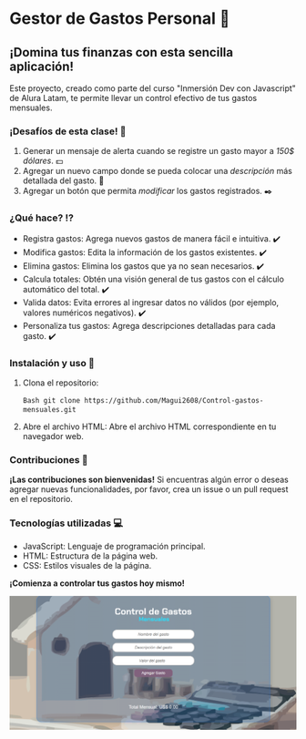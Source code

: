 # Gestor de Gastos Personal :memo:
## ¡Domina tus finanzas con esta sencilla aplicación!

Este proyecto, creado como parte del curso "Inmersión Dev con Javascript" de Alura Latam, te permite llevar un control efectivo de tus gastos mensuales.

### **¡Desafíos de esta clase!** :muscle:
1. Generar un mensaje de alerta cuando se registre un gasto mayor a *150$ dólares*. :dollar:
2. Agregar un nuevo campo donde se pueda colocar una *descripción* más detallada del gasto. :page_with_curl:
3. Agregar un botón que permita *modificar* los gastos registrados. :black_nib:

### ¿Qué hace? :interrobang:
- Registra gastos: Agrega nuevos gastos de manera fácil e intuitiva. :heavy_check_mark:
- Modifica gastos: Edita la información de los gastos existentes. :heavy_check_mark:
- Elimina gastos: Elimina los gastos que ya no sean necesarios. :heavy_check_mark:
- Calcula totales: Obtén una visión general de tus gastos con el cálculo automático del total. :heavy_check_mark: 
- Valida datos: Evita errores al ingresar datos no válidos (por ejemplo, valores numéricos negativos). :heavy_check_mark:
- Personaliza tus gastos: Agrega descripciones detalladas para cada gasto. :heavy_check_mark:

### Instalación y uso :wrench:
1. Clona el repositorio:
	```
    Bash git clone https://github.com/Magui2608/Control-gastos-mensuales.git
    ```

2.	Abre el archivo HTML: Abre el archivo HTML correspondiente en tu navegador web.

### Contribuciones :sparkler:
**¡Las contribuciones son bienvenidas!** Si encuentras algún error o deseas agregar nuevas funcionalidades, por favor, crea un issue o un pull request en el repositorio.

### Tecnologías utilizadas :computer:
- JavaScript: Lenguaje de programación principal.
- HTML: Estructura de la página web.
- CSS: Estilos visuales de la página.

**¡Comienza a controlar tus gastos hoy mismo!**

![Gestor de gastos mensuales](assets/img/img-programa.png)
